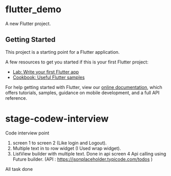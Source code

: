 # flutter_demo

A new Flutter project.

## Getting Started

This project is a starting point for a Flutter application.

A few resources to get you started if this is your first Flutter project:

- [Lab: Write your first Flutter app](https://flutter.dev/docs/get-started/codelab)
- [Cookbook: Useful Flutter samples](https://flutter.dev/docs/cookbook)

For help getting started with Flutter, view our
[online documentation](https://flutter.dev/docs), which offers tutorials,
samples, guidance on mobile development, and a full API reference.
# stage-codew-interview

Code interview point
1. screen 1 to screen 2 (Like login and Logout).
2. Multiple text in to row widget (I Used wrap widget). 
3. ListView builder with multiple text. Done in api screen
4 Api calling using Future builder. (API : https://jsonplaceholder.typicode.com/todos )

All task done 

